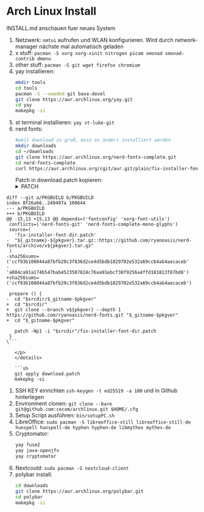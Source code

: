  # Arch Linux Install

INSTALL.md anschauen fuer neues System

1. Netzwerk: `nmtui` aufrufen und WLAN konfigurieren. Wird durch network-manager nächste mal automatisch geladen
1. x stuff: `pacman -S xorg xorg-xinit nitrogen picom xmonad xmonad-contrib dmenu`
1. other stuff: `pacman -S git wget firefox chromium`
1. yay installieren: 
   ```sh
   mkdir tools
   cd tools
   pacman -S --needed git base-devel
   git clone https://aur.archlinux.org/yay.git
   cd yay
   makepkg -si
   ```
1. st terminal installieren: `yay st-luke-git`
1. nerd fonts: 
   ```sh
   #weil download zu groß, muss es anders installiert werden
   mkdir downloads
   cd ~/downloads
   git clone https://aur.archlinux.org/nerd-fonts-complete.git
   cd nerd-fonts-complete
   curl https://aur.archlinux.org/cgit/aur.git/plain/fix-installer-font-dir.patch?h=nerd-fonts-complete | git apply -
   ```
   Patch in download.patch kopieren: 
   <details>
   <summary>PATCH</summary>
   <p>
   
```
diff --git a/PKGBUILD b/PKGBUILD
index 8f26a66..240497a 100644
--- a/PKGBUILD
+++ b/PKGBUILD
@@ -15,13 +15,13 @@ depends=('fontconfig' 'xorg-font-utils')
 conflicts=('nerd-fonts-git' 'nerd-fonts-complete-mono-glyphs')
 source=(
   'fix-installer-font-dir.patch'
-  "${_gitname}-${pkgver}.tar.gz::https://github.com/ryanoasis/nerd-fonts/archive/v${pkgver}.tar.gz"
 )
-sha256sums=('ccf93b108044a87bfb29c3f836d2ce4d5bdb1829702e532a69ccb4ab4aecaceb'
-            'a084ca91a174b547bab4523507824c76aa91ebcf38f9256a4ffd181813f87bd8')
+sha256sums=('ccf93b108044a87bfb29c3f836d2ce4d5bdb1829702e532a69ccb4ab4aecaceb')

 prepare () {
-  cd "$srcdir/$_gitname-$pkgver"
+  cd "$srcdir"
+  git clone --branch v${pkgver} --depth 1 https://github.com/ryanoasis/nerd-fonts.git "$_gitname-$pkgver"
+  cd "$_gitname-$pkgver"

   patch -Np1 -i "$srcdir"/fix-installer-font-dir.patch
 }
\```

   </p>
   </details>  
   
   ```sh
   git apply download.patch
   makepkg -si
   ```
1. SSH KEY einrichten `ssh-keygen -t ed25519 -a 100` und in Github hinterlegen
1. Environment clonen: `git clone --bare git@github.com:cecom/archlinux.git $HOME/.cfg`
1. Setup Script ausführen: `bin/setupPC.sh`
1. LibreOffice: `sudo pacman -S libreoffice-still libreoffice-still-de hunspell hunspell-de hyphen hyphen-de libmythes mythes-de`
1. Cryptomator: 
   ```sh
   yay fuse2
   yay java-openjfx
   yay cryptomator
   ```
1. Nextcould: `sudo pacman -S nextcloud-client`
1. polybar install: 
   ```sh
   cd downloads
   git clone https://aur.archlinux.org/polybar.git
   cd polybar
   makepkg -si
   ```
